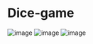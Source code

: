 # Dice-game



![image](https://github.com/Anmol-Sonwane/Dice-game/assets/84391825/c31bc4ca-72b0-428d-bb15-49895de2707b)
![image](https://github.com/Anmol-Sonwane/Dice-game/assets/84391825/9d3914d8-15ae-4e3c-9a72-3829dba2eaf3)
![image](https://github.com/Anmol-Sonwane/Dice-game/assets/84391825/fe116c7b-445a-4355-998e-eb693e2ce1cb)





